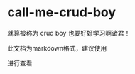 # call-me-crud-boy
就算被称为 crud boy 也要好好学习啊诸君！



此文档为markdown格式，建议使用 

[Typroa]: https://typora.io/	"Typora"

 进行查看